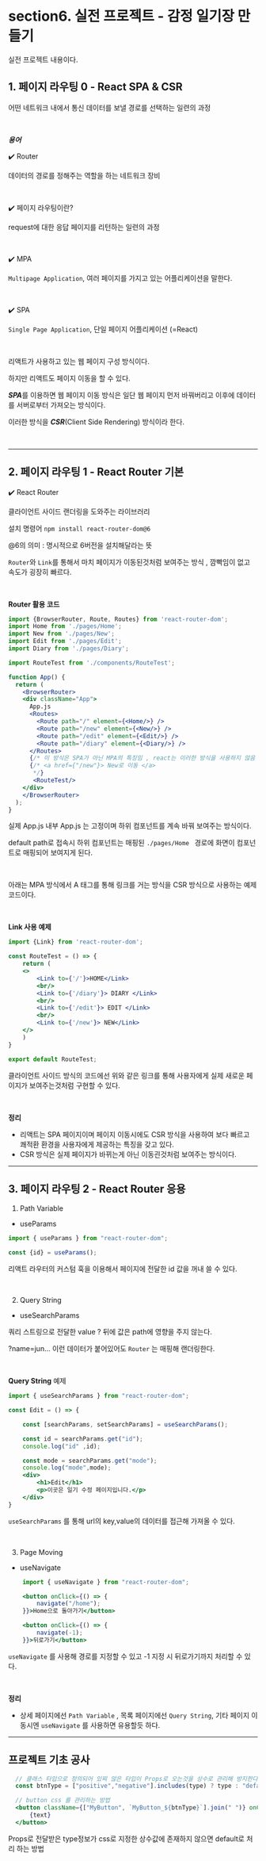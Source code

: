 # section6. 실전 프로젝트 - 감정 일기장 만들기

실전 프로젝트 내용이다.


## 1. 페이지 라우팅 0 - React SPA & CSR

어떤 네트워크 내에서 통신 데이터를 보낼 경로를 선택하는 일련의 과정


</br>

***용어***

✔️ Router

데이터의 경로를 정해주는 역할을 하는 네트워크 장비

</br>

✔️ 페이지 라우팅이란?

request에 대한 응답 페이지를 리턴하는 일련의 과정

</br>

✔️ MPA

`Multipage Application`, 여러 페이지를 가지고 있는 어플리케이션을 말한다.

</br>

✔️ SPA

`Single Page Application`, 단일 페이지 어플리케이션 (=React)

</br>

리액트가 사용하고 있는 웹 페이지 구성 방식이다.

하지만 리액트도 페이지 이동을 할 수 있다.

***SPA***를 이용하면 웹 페이지 이동 방식은 일단 웹 페이지 먼저 바꿔버리고 이후에 데이터를 서버로부터 가져오는 방식이다.

이러한 방식을 ***CSR***(Client Side Rendering) 방식이라 한다.

</br>

---

## 2.  페이지 라우팅 1 - React Router 기본

✔️ React Router

클라이언트 사이드 랜더링을 도와주는 라이브러리


설치 명령어
`npm install react-router-dom@6`

@6의 의미 : 명시적으로 6버전을 설치해달라는 뜻

`Router`와 `Link`를 통해서 마치 페이지가 이동된것처럼 보여주는 방식 , 깜빡임이 없고 속도가 굉장히 빠르다.

<br/>

**Router 활용 코드**

``` jsx
import {BrowserRouter, Route, Routes} from 'react-router-dom';
import Home from './pages/Home';
import New from './pages/New';
import Edit from './pages/Edit';
import Diary from './pages/Diary';

import RouteTest from './components/RouteTest';

function App() {
  return (
    <BrowserRouter>
    <div className="App">
      App.js
      <Routes>
        <Route path="/" element={<Home/>} />
        <Route path="/new" element={<New/>} />
        <Route path="/edit" element={<Edit/>} />
        <Route path="/diary" element={<Diary/>} />
      </Routes>
      {/* 이 방식은 SPA가 아닌 MPA의 특징임 , react는 이러한 방식을 사용하지 않음 */}
      {/* <a href={"/new"}> New로 이동 </a>
       */}
       <RouteTest/>
    </div>
    </BrowserRouter>
  );
}
```

실제 App.js 내부 App.js 는 고정이며 하위 컴포넌트를 계속 바꿔 보여주는 방식이다.

default path로 접속시 하위 컴포넌트는 매핑된 `./pages/Home ` 경로에 화면이 컴포넌트로 매핑되어 보여지게 된다.

<br/>

아래는 MPA 방식에서 A 태그를 통해 링크를 거는 방식을 CSR 방식으로 사용하는 예제 코드이다.

<br/>

**Link 사용 예제**

```jsx
import {Link} from 'react-router-dom';

const RouteTest = () => {
    return (
    <>
        <Link to={'/'}>HOME</Link>
        <br/>
        <Link to={'/diary'}> DIARY </Link>
        <br/>
        <Link to={'/edit'}> EDIT </Link>
        <br/>
        <Link to={'/new'}> NEW</Link>
    </>
    )
}

export default RouteTest;

```

클라이언트 사이드 방식의 코드에선 위와 같은 링크를 통해 사용자에게 실제 새로운 페이지가 보여주는것처럼 구현할 수 있다.

<br/>

**정리**

- 리액트는 SPA 페이지이며 페이지 이동시에도 CSR 방식을 사용하여 보다 빠르고 쾌적환 환경을 사용자에게 제공하는 특징을 갖고 있다.
- CSR 방식은 실제 페이지가 바뀌는게 아닌 이동괸것처럼 보여주는 방식이다.


---

## 3.  페이지 라우팅 2 - React Router 응용

1. Path Variable
- useParams

``` jsx
import { useParams } from "react-router-dom";

const {id} = useParams();
```
리액트 라우터의 커스텀 훅을 이용해서 페이지에 전달한 id 값을 꺼내 쓸 수 있다.


<br/>

2. Query String
- useSearchParams

쿼리 스트링으로 전달한 value ? 뒤에 값은 path에 영향을 주지 않는다.

?name=jun... 이런 데이터가 붙어있어도 `Router` 는 매핑해 랜더링한다.

<br/>

**Query String** 예제
```jsx
import { useSearchParams } from "react-router-dom";

const Edit = () => {

    const [searchParams, setSearchParams] = useSearchParams();

    const id = searchParams.get("id");
    console.log("id" ,id);

    const mode = searchParams.get("mode");
    console.log("mode",mode);
    <div>
        <h1>Edit</h1>
        <p>이곳은 일기 수정 페이지입니다.</p>
    </div>
}
```
`useSearchParams` 를 통해 url의 key,value의 데이터를 접근해 가져올 수 있다.

<br/>

3. Page Moving
- useNavigate

```jsx
    import { useNavigate } from "react-router-dom";

    <button onClick={() => {
        navigate("/home");
    }}>Home으로 돌아가기</button>

    <button onClick={() => {
        navigate(-1);
    }}>뒤로가기</button>
```

`useNavigate` 를 사용해 경로를 지정할 수 있고 -1 지정 시 뒤로가기까지 처리할 수 있다.

<br/>

**정리**
- 상세 페이지에선 `Path Variable` , 목록 페이지에선 `Query String`, 기타 페이지 이동시엔 `useNavigate` 를 사용하면 유용할듯 하다. 


---

## 프로젝트 기초 공사 

```jsx
  // 클래스 타입으로 정의되어 있찌 않은 타입이 Props로 오는것을 상수로 관리해 방지한다.
  const btnType = ["positive","negative"].includes(type) ? type : "default";

  // button css 를 관리하는 방법
  <button className={["MyButton", `MyButton_${btnType}`].join(" ")} onClick={onClick}>
      {text}
  </button>
```

Props로 전달받은 type정보가 css로 지정한 상수값에 존재하지 않으면 default로 처리 하는 방법






